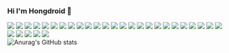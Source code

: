 ### Hi I'm Hongdroid 👋

<!--
**hongdroid94/hongdroid94** is a ✨ _special_ ✨ repository because its `README.md` (this file) appears on your GitHub profile.

Here are some ideas to get you started:

- 🔭 I’m currently working on ...
- 🌱 I’m currently learning ...
- 👯 I’m looking to collaborate on ...
- 🤔 I’m looking for help with ...
- 💬 Ask me about ...
- 📫 How to reach me: ...
- 😄 Pronouns: ...
- ⚡ Fun fact: ...

-->
  
<div style="float: left; clear: both;">
  <!-- visual studio -->
  <img src="https://img.shields.io/badge/Visual Studio-5C2D91?style=flat&logo=Visual studio&logoColor=ffffff"/>
  
  <!-- visual studio code -->
  <img src="https://img.shields.io/badge/VS Code-007ACC?style=flat&logo=Visual Studio Code&logoColor=ffffff"/>
  
  <!-- MySQL -->
  <img src="https://img.shields.io/badge/MySQL-4479A1?style=flat&logo=MySQL&logoColor=ffffff"/>
  
  <!-- Python -->
  <img src="https://img.shields.io/badge/Python-3776AB?style=flat&logo=Python&logoColor=ffffff"/>
  
  <!-- Flutter -->
  <img src="https://img.shields.io/badge/Flutter-02569B?style=flat&logo=Flutter&logoColor=ffffff"/>
  
  <!-- Figma -->
  <img src="https://img.shields.io/badge/Figma-F24E1E?style=flat&logo=Figma&logoColor=ffffff"/>
  
  <!-- Adobe XD -->
  <img src="https://img.shields.io/badge/Adobe XD-FF61F6?style=flat&logo=Adobe XD&logoColor=ffffff"/>
  
  <!-- Linux -->
  <img src="https://img.shields.io/badge/Linux-FCC624?style=flat&logo=Linux&logoColor=ffffff"/>
  
  <!-- Ubuntu -->
  <img src="https://img.shields.io/badge/Ubuntu-E95420?style=flat&logo=Ubuntu&logoColor=ffffff"/>
  
  <!-- WebRTC -->
  <img src="https://img.shields.io/badge/WebRTC-333333?style=flat&logo=WebRTC&logoColor=ffffff"/>
  
  <!-- Spring -->
  <img src="https://img.shields.io/badge/Spring-6DB33F?style=flat&logo=Spring&logoColor=ffffff"/>
  
  <!-- Spring Boot -->
  <img src="https://img.shields.io/badge/Spring Boot-6DB33F?style=flat&logo=Spring Boot&logoColor=ffffff"/>
  
  <!-- Java Script -->
  <img src="https://img.shields.io/badge/JavaScript-F7DF1E?style=flat&logo=JavaScript&logoColor=ffffff"/>
  
  <!-- Dart -->  
  <img src="https://img.shields.io/badge/Dart-0175C2?style=flat&logo=Dart&logoColor=ffffff"/>
    
  <!-- Swift -->  
  <img src="https://img.shields.io/badge/Swift-F05138?style=flat&logo=Swift&logoColor=ffffff"/>
  
  <!-- Php -->  
  <img src="https://img.shields.io/badge/PHP-777BB4?style=flat&logo=PHP&logoColor=ffffff"/>
  
  <!-- Pycharm -->  
  <img src="https://img.shields.io/badge/PyCharm-000000?style=flat&logo=PyCharm&logoColor=ffffff"/> 
  
  <!-- Google Admob -->  
  <img src="https://img.shields.io/badge/Google Admob-EA4335?style=flat&logo=Google Admob&logoColor=ffffff"/> 
  
  <!-- Google Sense -->
  <img src="https://img.shields.io/badge/Google Sense-4285F4?style=flat&logo=Google Sense&logoColor=ffffff"/> 
 
  <!-- Node.js -->
  <img src="https://img.shields.io/badge/Node.js-339933?style=flat&logo=Node.js&logoColor=ffffff"/> 
 
  <!-- android -->
  <img src="https://img.shields.io/badge/Android-3DDC84?style=flat&logo=Android&logoColor=ffffff"/>
  
  <!-- android studio -->
  <img src="https://img.shields.io/badge/Android Studio-3DDC84?style=flat&logo=Android Studio&logoColor=ffffff"/>
  
  <!-- kotlin -->
  <img src="https://img.shields.io/badge/Kotlin-7F52FF?style=flat&logo=kotlin&logoColor=ffffff"/>
  
  <!-- c -->
  <img src="https://img.shields.io/badge/C Language-A8B9CC?style=flat&logo=c&logoColor=ffffff"/>
  
  <!-- c++ -->
  <img src="https://img.shields.io/badge/C++-00599C?style=flat&logo=c++&logoColor=ffffff"/>

  <!-- c# -->
  <img src="https://img.shields.io/badge/C Sharp-239120?style=flat&logo=C Sharp&logoColor=ffffff"/>
  
  <!-- unity -->
  <img src="https://img.shields.io/badge/Unity-FFFFFF?style=flat&logo=Unity&logoColor=ffffff"/>

  <!-- html5 -->
  <img src="https://img.shields.io/badge/HTML5-E34F26?style=flat&logo=html5&logoColor=ffffff"/>
  
  <!-- css3 -->
  <img src="https://img.shields.io/badge/CSS3-1572B6?style=flat&logo=css3&logoColor=ffffff"/>

  <!-- firebase -->
  <img src="https://img.shields.io/badge/Firebase-FFCA28?style=flat&logo=Firebase&logoColor=ffffff"/>

</div>


![Anurag's GitHub stats](https://github-readme-stats.vercel.app/api?username=hongdroid94&show_icons=true&theme=blueberry)


